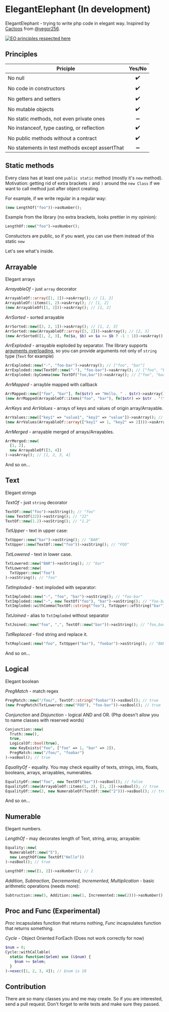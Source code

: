 # ElegantElephant (In development)

ElegantElephant - trying to write php code in elegant way. Inspired by [Cactoos](https://github.com/yegor256/cactoos) from [@yegor256](https://github.com/yegor256).

[![EO principles respected here](https://www.elegantobjects.org/badge.svg)](https://www.elegantobjects.org)

## Principles
 | Priciple| Yes/No|
 | ------------- |:------------------:|
 | No null       | :heavy_check_mark:    |
 | No code in constructors     | :heavy_check_mark: |
 | No getters and setters     | :heavy_check_mark: |
 | No mutable objects | :heavy_check_mark:         |
 | No static methods, not even private ones | :heavy_minus_sign:         |
 | No instanceof, type casting, or reflection | :heavy_check_mark:         |
 | No public methods without a contract | :heavy_check_mark:         |
 | No statements in test methods except assertThat | :heavy_minus_sign:  |

## Static methods
Every class has at least one `public static` method (mostly it's `new` method). Motivation: getting rid of extra brackets `(` and `)` around the `new Class` if we want to call method just after object creating. 

For example, if we write regular in a regular way:
```php
(new LengthOf("foo"))->asNumber();
```

Example from the library (no extra brackets, looks prettier in my opinion):
```php
LengthOf::new("foo")->asNumber();
```
Constuctors are public, so if you want, you can use them instead of this static `new`

Let's see what's inside.

## Arrayable
Elegant arrays

*ArrayableOf* - just `array` decorator
```php
ArrayableOf::array([1, 2])->asArray(); // [1, 2]
ArrayableOf::items(1, 2)->asArray(); // [1, 2]
(new ArrayableOf([1, 2]))->asArray(); // [1, 2]
```
 
*ArrSorted* - sorted arrayable
```php
ArrSorted::new([3, 2, 1])->asArray(); // [1, 2, 3]
ArrSorted::new(ArrayableOf::array([3, 2]))->asArray(); // [2, 3]
(new ArrSorted([1, 2, 3], fn($a, $b) => $a >= $b ? -1 : 1))->asArray(); // [3, 2, 1]
```

*ArrExploded* - arrayable exploded by separator. The library supports [arguments overloading](https://github.com/maxonfjvipon/overloaded-elephant), so you can provide arguments not only of `string` type (`Text` for example)
```php
ArrExploded::new("-", "foo-bar")->asArray(); // ["foo", "bar"]
ArrExploded::new(TextOf::new("-"), "foo-bar")->asArray(); // ["foo", "bar"]
ArrExploded::byComma(new TextOf("foo,bar"))->asArray(); // ["foo", "bar"]
```

*ArrMapped* - arrayble mapped with callback
```php
ArrMapped::new(["foo", "bar"], fn($str) => "Hello, " . $str)->asArray(); // ["Hello, foo", "Hello, bar"]
(new ArrMapped(ArrayableOf::items("foo", "bar"), fn($str) => $str . "!"))->asArray(); // ["foo!", "bar!"]
```

*ArrKeys* and *ArrValues* - arrays of keys and values of origin array/Arrayable.
```php
ArrValues::new(["key1" => "value1", "key2" => "value"])->asArray(); // ["value1", "value2"] // [0 => "value1", 1 => "value2"]
(new ArrValues(ArrayableOf::array(["key1" => 1, "key2" => 2])))->asArray(); // ["key1", "key2"] // [0 => "key1", 1 => "key2"]
```

*ArrMerged* - arrayable merged of arrays/Arrayables.
```php
ArrMerged::new(
  [1, 2],
  new ArrayableOf([3, 4])
)->asArray(); // [1, 2, 3, 4]
```

And so on...

## Text
Elegant strings

*TextOf* - just `string` decorator
```php
TextOf::new("foo")->asString(); // "foo"
(new TextOf(22))->asString(); // "22"
TextOf::new(1.2)->asString(); // "1.2"
```

*TxtUpper* - text in upper case:
```php
TxtUpper::new("bar")->asString(); // "BAR"
TxtUpper::new(TextOf::new("foo"))->asString(); // "FOO"
```

*TxtLowered* - text in lower case.
```php
TxtLowered::new("BAR")->asString(); // "bar"
TxtLowered::new(
  TxtUpper::new("foo")
)->asString(); // "foo"
```

*TxtImploded* - text imploded with separator:
```php
TxtImploded::new("-", "foo", "bar")->asString(); // "foo-bar"
TxtImploded::new("-", new TextOf("foo"), "bar")->asString(); // "foo-bar"
TxtImploded::withComma(TextOf::string("foo"), TxtUpper::ofString("bar"), "dash")->asString(); // "foo,BAR,dash"
```

*TxtJoined* - alias to `TxtImploded` without separator
```php
TxtJoined::new("foo", ",", TextOf::new("bar"))->asString(); // "foo,bar"
```

*TxtReplaced* - find string and replace it. 
```php
TxtReplcaed::new("foo", TxtUpper("bar"), "foobar")->asString(); // "BARbar"
```

And so on...

## Logical
Elegant boolean

*PregMatch* - match regex
```php
PregMatch::new("/foo/", TextOf::string("foobar"))->asBool(); // true
(new PregMatch(TxtLowered::new("FOO"), "foo-bar"))->asBool(); // true
```

*Conjunction* and *Disjunction* - logical AND and OR. (Php doesn't allow you to name classes with reserved words)
```php
Conjunction::new(
  Truth::new(),
  true,
  LogicalOf::bool(true),
  new KeyExists("foo", ["foo" => 1, "bar" => 2]),
  PregMatch::new("/foo/", "foobar")
)->asBool(); // true
```

*EqualityOf* - equality. You may check equality of texts, strings, ints, floats, booleans, arrays, arrayables, numerables.
```php
EqualityOf::new("foo", new TextOf("bar"))->asBool(); // false
EqualityOf::new(ArrayableOf::items(1, 2), [1, 2])->asBool(); // true
EqualityOf::new(2, new NumerableOf(TextOf::new("2")))->asBool(); // true
```

And so on...

## Numerable
Elegant numbers.

*LengthOf* - may decorates length of Text, string, array, arrayable:
```php
Equality::new(
  NumerableOf::new("5"),
  new LengthOf(new TextOf("Hello"))
)->asBool(); // true

LengthOf::new([1, 2])->asNumber(); // 2
```

*Addition, Subtraction, Decremented, Incremented, Multiplication* - basic arithmetic operations (needs more):
```php
Subtruction::new(5, Addition::new(1, Incremented::new(2)))->asNumber(); // 1
```

## Proc and Func (Experimental)
*Proc* incapsulates function that returns nothing, *Func* incapsulates function that returns something.

*Cycle* - Object Oriented ForEach (Does not work correctly for now)
```php
$num = 0;
Cycle::withCallable(
  static function($elem) use (&$num) {
    $num += $elem;
  }
)->exec([1, 2, 3, 4]); // $num is 10
```

## Contribution
There are so many classes you and me may create. So if you are interested, send a pull request. Don't forget to write tests and make sure they passed.

